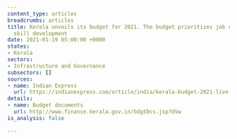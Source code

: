 ```yaml
---
content_type: articles
breadcrumbs: articles
title: Kerala unveils its budget for 2021. The budget prioritizes job creation and
  skill development
date: 2021-01-19 05:00:00 +0000
states:
- Kerala
sectors:
- Infrastructure and Governance
subsectors: []
sources:
- name: Indian Express
  url: https://indianexpress.com/article/india/kerala-budget-2021-live-updates-thomas-isaac-ldf-government-pinarayi-vijayan/
details:
- name: Budget documents
  url: http://www.finance.kerala.gov.in/bdgtDcs.jsp?dVw
is_analysis: false

---
```


